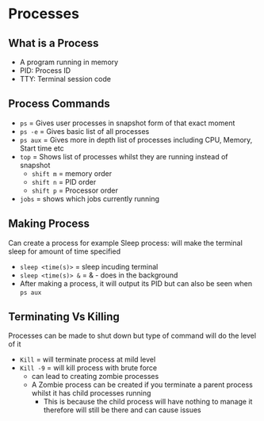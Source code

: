 # Processes

## What is a Process
- A program running in memory 
- PID: Process ID
- TTY: Terminal session code

## Process Commands

- ```ps``` = Gives user processes in snapshot form of that exact moment
- ```ps -e``` = Gives basic list of all processes
- ```ps aux``` = Gives more in depth list of processes including CPU, Memory, Start time etc
- ```top``` = Shows list of processes whilst they are running instead of snapshot 
  - ```shift m``` = memory order
  - ```shift n``` = PID order
  - ```shift p``` = Processor order
- ```jobs``` = shows which jobs currently running 

## Making Process
Can create a process for example Sleep process: will make the terminal sleep for amount of time specified
- ```sleep <time(s)>``` = sleep incuding terminal
- ```sleep <time(s)> &``` = & - does in the background
- After making a process, it will output its PID but can also be seen when `ps aux` 

## Terminating Vs Killing
Processes can be made to shut down but type of command will do the level of it
- `Kill` = will terminate process at mild level
- `Kill -9` = will kill process with brute force
  - can lead to creating zombie processes 
  - A Zombie process can be created if you terminate a parent process whilst it has child processes running
    - This is because the child process will have nothing to manage it therefore will still be there and can cause issues